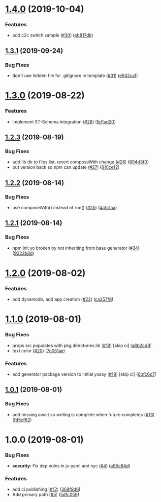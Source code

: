 # [1.4.0](https://github.com/SmartThingsCommunity/generator-smartthings/compare/v1.3.1...v1.4.0) (2019-10-04)


### Features

* add c2c switch sample ([#30](https://github.com/SmartThingsCommunity/generator-smartthings/issues/30)) ([eb817db](https://github.com/SmartThingsCommunity/generator-smartthings/commit/eb817db))

## [1.3.1](https://github.com/SmartThingsCommunity/generator-smartthings/compare/v1.3.0...v1.3.1) (2019-09-24)


### Bug Fixes

* don't use hidden file for .gitignore in template ([#31](https://github.com/SmartThingsCommunity/generator-smartthings/issues/31)) ([e942ca1](https://github.com/SmartThingsCommunity/generator-smartthings/commit/e942ca1))

# [1.3.0](https://github.com/SmartThingsCommunity/generator-smartthings/compare/v1.2.3...v1.3.0) (2019-08-22)


### Features

* implement ST-Schema integration ([#28](https://github.com/SmartThingsCommunity/generator-smartthings/issues/28)) ([5d1ad20](https://github.com/SmartThingsCommunity/generator-smartthings/commit/5d1ad20))

## [1.2.3](https://github.com/SmartThingsCommunity/generator-smartthings/compare/v1.2.2...v1.2.3) (2019-08-19)


### Bug Fixes

* add lib dir to files list, revert composeWith change ([#26](https://github.com/SmartThingsCommunity/generator-smartthings/issues/26)) ([694d3f0](https://github.com/SmartThingsCommunity/generator-smartthings/commit/694d3f0))
* put version back so npm can update ([#27](https://github.com/SmartThingsCommunity/generator-smartthings/issues/27)) ([610cef2](https://github.com/SmartThingsCommunity/generator-smartthings/commit/610cef2))

## [1.2.2](https://github.com/SmartThingsCommunity/generator-smartthings/compare/v1.2.1...v1.2.2) (2019-08-14)


### Bug Fixes

* use composeWith() instead of run() ([#25](https://github.com/SmartThingsCommunity/generator-smartthings/issues/25)) ([4a1c1aa](https://github.com/SmartThingsCommunity/generator-smartthings/commit/4a1c1aa))

## [1.2.1](https://github.com/SmartThingsCommunity/generator-smartthings/compare/v1.2.0...v1.2.1) (2019-08-14)


### Bug Fixes

* npm init yo broken by not inheriting from base generator ([#24](https://github.com/SmartThingsCommunity/generator-smartthings/issues/24)) ([9222b8d](https://github.com/SmartThingsCommunity/generator-smartthings/commit/9222b8d))

# [1.2.0](https://github.com/SmartThingsCommunity/generator-smartthings/compare/v1.1.0...v1.2.0) (2019-08-02)


### Features

* add dynamodb, add app creation ([#22](https://github.com/SmartThingsCommunity/generator-smartthings/issues/22)) ([ca357f8](https://github.com/SmartThingsCommunity/generator-smartthings/commit/ca357f8))

# [1.1.0](https://github.com/SmartThingsCommunity/generator-smartthings/compare/v1.0.1...v1.1.0) (2019-08-01)


### Bug Fixes

* props src populates with pkg.directories.lib ([#18](https://github.com/SmartThingsCommunity/generator-smartthings/issues/18)) [skip ci] ([a8b2cd9](https://github.com/SmartThingsCommunity/generator-smartthings/commit/a8b2cd9))
* text color ([#20](https://github.com/SmartThingsCommunity/generator-smartthings/issues/20)) ([7c051ae](https://github.com/SmartThingsCommunity/generator-smartthings/commit/7c051ae))


### Features

* add generator package version to initial yosay ([#19](https://github.com/SmartThingsCommunity/generator-smartthings/issues/19)) [skip ci] ([6bfc6d7](https://github.com/SmartThingsCommunity/generator-smartthings/commit/6bfc6d7))

## [1.0.1](https://github.com/SmartThingsCommunity/generator-smartthings/compare/v1.0.0...v1.0.1) (2019-08-01)


### Bug Fixes

* add missing await so writing is complete when future completes ([#13](https://github.com/SmartThingsCommunity/generator-smartthings/issues/13)) ([fd5cf62](https://github.com/SmartThingsCommunity/generator-smartthings/commit/fd5cf62))

# 1.0.0 (2019-08-01)


### Bug Fixes

* **security:** Fix dep vulns in js-yaml and nyc ([#4](https://github.com/SmartThingsCommunity/generator-smartthings/issues/4)) ([a95c84d](https://github.com/SmartThingsCommunity/generator-smartthings/commit/a95c84d))


### Features

* add ci publishing ([#12](https://github.com/SmartThingsCommunity/generator-smartthings/issues/12)) ([368f9d6](https://github.com/SmartThingsCommunity/generator-smartthings/commit/368f9d6))
* Add primary path ([#5](https://github.com/SmartThingsCommunity/generator-smartthings/issues/5)) ([5d1c059](https://github.com/SmartThingsCommunity/generator-smartthings/commit/5d1c059))
